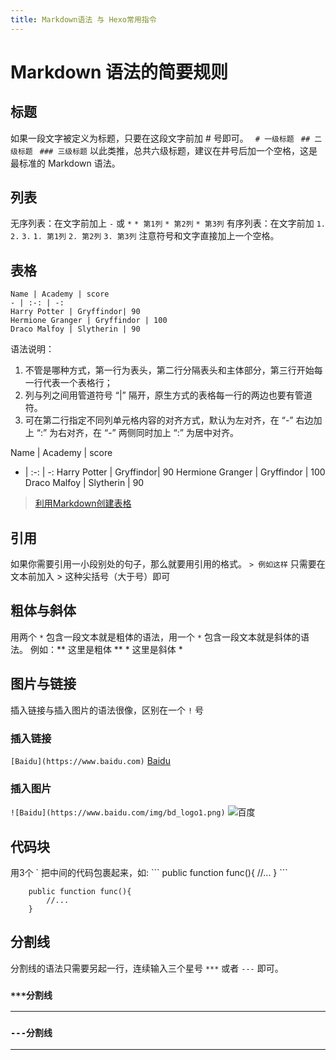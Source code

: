 ```yaml
---
title: Markdown语法 与 Hexo常用指令
---
```


# Markdown 语法的简要规则
## 标题
如果一段文字被定义为标题，只要在这段文字前加 # 号即可。
` # 一级标题`
` ## 二级标题`
` ### 三级标题`
以此类推，总共六级标题，建议在井号后加一个空格，这是最标准的 Markdown 语法。

## 列表
无序列表：在文字前加上 `-` 或 `*` 
` * 第1列 `
` * 第2列 `
` * 第3列 `
有序列表：在文字前加 `1.` `2.` `3.`
` 1. 第1列 `
` 2. 第2列 `
` 3. 第3列 `
注意符号和文字直接加上一个空格。

## 表格
```
Name | Academy | score 
- | :-: | -: 
Harry Potter | Gryffindor| 90 
Hermione Granger | Gryffindor | 100 
Draco Malfoy | Slytherin | 90
```
语法说明： 
1. 不管是哪种方式，第一行为表头，第二行分隔表头和主体部分，第三行开始每一行代表一个表格行； 
2. 列与列之间用管道符号 “|” 隔开，原生方式的表格每一行的两边也要有管道符。 
3. 可在第二行指定不同列单元格内容的对齐方式，默认为左对齐，在 “-” 右边加上 “:” 为右对齐，在 “-” 两侧同时加上 “:” 为居中对齐。

Name | Academy | score 
- | :-: | -: 
Harry Potter | Gryffindor| 90 
Hermione Granger | Gryffindor | 100 
Draco Malfoy | Slytherin | 90
> [利用Markdown创建表格](http://blog.csdn.net/tuxingchen6/article/details/55222951)

## 引用
如果你需要引用一小段别处的句子，那么就要用引用的格式。
`> 例如这样`
只需要在文本前加入 > 这种尖括号（大于号）即可

## 粗体与斜体
用两个 ` * ` 包含一段文本就是粗体的语法，用一个 ` * ` 包含一段文本就是斜体的语法。
例如：** 这里是粗体 ** * 这里是斜体 *

## 图片与链接
插入链接与插入图片的语法很像，区别在一个 ` ! ` 号
### 插入链接
` [Baidu](https://www.baidu.com) `
[Baidu](https://www.baidu.com)
### 插入图片
` ![Baidu](https://www.baidu.com/img/bd_logo1.png) `
![百度](https://www.baidu.com/img/bd_logo1.png)

## 代码块
用3个 \` 把中间的代码包裹起来，如:
\`\`\`
    public function func(){
        //...
    } 
\`\`\`

``` 
    public function func(){
        //...
    } 
```

## 分割线
分割线的语法只需要另起一行，连续输入三个星号 ` *** ` 或者 ` --- ` 即可。

### `***分割线`
***
### `---分割线`
---
